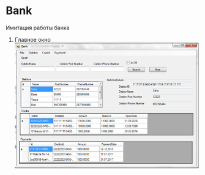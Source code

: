 # Bank
Имитация работы банка 
1. Главное окно
![Иллюстрация к проекту](https://github.com/murko007/Bank/blob/master/Main.PNG)
